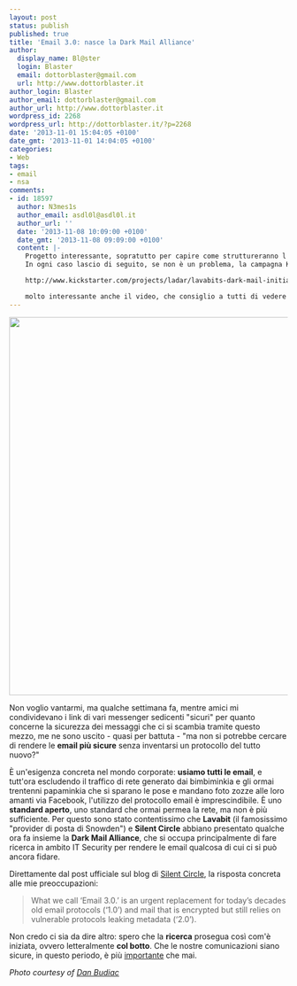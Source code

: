 ```yaml
---
layout: post
status: publish
published: true
title: 'Email 3.0: nasce la Dark Mail Alliance'
author:
  display_name: Bl@ster
  login: Blaster
  email: dottorblaster@gmail.com
  url: http://www.dottorblaster.it
author_login: Blaster
author_email: dottorblaster@gmail.com
author_url: http://www.dottorblaster.it
wordpress_id: 2268
wordpress_url: http://dottorblaster.it/?p=2268
date: '2013-11-01 15:04:05 +0100'
date_gmt: '2013-11-01 14:04:05 +0100'
categories:
- Web
tags:
- email
- nsa
comments:
- id: 18597
  author: N3mes1s
  author_email: asdl0l@asdl0l.it
  author_url: ''
  date: '2013-11-08 10:09:00 +0100'
  date_gmt: '2013-11-08 09:09:00 +0100'
  content: |-
    Progetto interessante, sopratutto per capire come struttureranno l'eventuale protocollo.
    In ogni caso lascio di seguito, se non è un problema, la campagna Kickstarter lanciata da Levison a riguardo.

    http://www.kickstarter.com/projects/ladar/lavabits-dark-mail-initiative

    molto interessante anche il video, che consiglio a tutti di vedere
---
```

<p><img class="alignnone" alt="" src="http://farm3.staticflickr.com/2004/2249414769_67a40a7f77_b.jpg" width="1024" height="683" /></p>
<p>Non voglio vantarmi, ma qualche settimana fa, mentre amici mi condividevano i link di vari messenger sedicenti "sicuri" per quanto concerne la sicurezza dei messaggi che ci si scambia tramite questo mezzo, me ne sono uscito - quasi per battuta - "ma non si potrebbe cercare di rendere le <strong>email più sicure</strong> senza inventarsi un protocollo del tutto nuovo?"</p>
<p>È un'esigenza concreta nel mondo corporate: <strong>usiamo tutti le email</strong>, e tutt'ora escludendo il traffico di rete generato dai bimbiminkia e gli ormai trentenni papaminkia che si sparano le pose e mandano foto zozze alle loro amanti via Facebook, l'utilizzo del protocollo email è imprescindibile. È uno <strong>standard aperto</strong>, uno standard che ormai permea la rete, ma non è più sufficiente. Per questo sono stato contentissimo che <strong>Lavabit</strong> (il famosissimo "provider di posta di Snowden") e <strong>Silent Circle</strong> abbiano presentato qualche ora fa insieme la <strong>Dark Mail Alliance</strong>, che si occupa principalmente di fare ricerca in ambito IT Security per rendere le email qualcosa di cui ci si può ancora fidare.</p>
<p>Direttamente dal post ufficiale sul blog di <a href="http://silentcircle.wordpress.com/2013/10/30/announcing-the-dark-mail-alliance-founded-by-silent-circle-lavabit/?utm_source=buffer&amp;utm_campaign=Buffer&amp;utm_content=buffer47aa4&amp;utm_medium=linkedin">Silent Circle</a>, la risposta concreta alle mie preoccupazioni:</p>
<blockquote><p>What we call ‘Email 3.0.’ is an urgent replacement for today’s decades old email protocols (‘1.0’) and mail that is encrypted but still relies on vulnerable protocols leaking metadata (‘2.0’).</p></blockquote>
<p>Non credo ci sia da dire altro: spero che la <strong>ricerca</strong> prosegua così com'è iniziata, ovvero letteralmente <strong>col botto</strong>. Che le nostre comunicazioni siano sicure, in questo periodo, è più <a href="http://darkmail.info/">importante</a> che mai.</p>
<p><em>Photo courtesy of <a href="http://www.flickr.com/photos/dansays/2249414769/">Dan Budiac</a></em></p>
